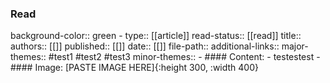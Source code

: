### Read
background-color:: green
	- type:: [[article]]
	  read-status:: [[read]]
	  title:: 
	  authors:: [[]]
	  published:: [[]] 
	  date:: [[]]
	  file-path::
	  additional-links::
	  major-themes:: #test1 #test2 #test3 
	  minor-themes::
	- #### Content:
	- testestest
	- #### Image:
	  [PASTE IMAGE HERE]{:height 300, :width 400}